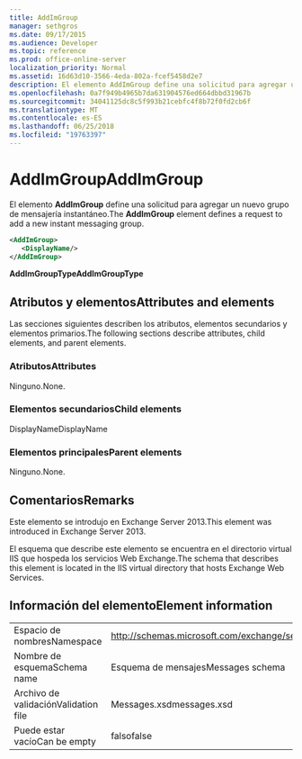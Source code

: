 ```yaml
---
title: AddImGroup
manager: sethgros
ms.date: 09/17/2015
ms.audience: Developer
ms.topic: reference
ms.prod: office-online-server
localization_priority: Normal
ms.assetid: 16d63d10-3566-4eda-802a-fcef5458d2e7
description: El elemento AddImGroup define una solicitud para agregar un nuevo grupo de mensajería instantáneo.
ms.openlocfilehash: 0a7f949b4965b7da631904576ed664dbbd31967b
ms.sourcegitcommit: 34041125dc8c5f993b21cebfc4f8b72f0fd2cb6f
ms.translationtype: MT
ms.contentlocale: es-ES
ms.lasthandoff: 06/25/2018
ms.locfileid: "19763397"
---
```

# <a name="addimgroup"></a><span data-ttu-id="4802e-103">AddImGroup</span><span class="sxs-lookup"><span data-stu-id="4802e-103">AddImGroup</span></span>

<span data-ttu-id="4802e-104">El elemento **AddImGroup** define una solicitud para agregar un nuevo grupo de mensajería instantáneo.</span><span class="sxs-lookup"><span data-stu-id="4802e-104">The **AddImGroup** element defines a request to add a new instant messaging group.</span></span> 
  
```XML
<AddImGroup>
   <DisplayName/>
</AddImGroup>
```

 <span data-ttu-id="4802e-105">**AddImGroupType**</span><span class="sxs-lookup"><span data-stu-id="4802e-105">**AddImGroupType**</span></span>
## <a name="attributes-and-elements"></a><span data-ttu-id="4802e-106">Atributos y elementos</span><span class="sxs-lookup"><span data-stu-id="4802e-106">Attributes and elements</span></span>

<span data-ttu-id="4802e-107">Las secciones siguientes describen los atributos, elementos secundarios y elementos primarios.</span><span class="sxs-lookup"><span data-stu-id="4802e-107">The following sections describe attributes, child elements, and parent elements.</span></span>
  
### <a name="attributes"></a><span data-ttu-id="4802e-108">Atributos</span><span class="sxs-lookup"><span data-stu-id="4802e-108">Attributes</span></span>

<span data-ttu-id="4802e-109">Ninguno.</span><span class="sxs-lookup"><span data-stu-id="4802e-109">None.</span></span>
  
### <a name="child-elements"></a><span data-ttu-id="4802e-110">Elementos secundarios</span><span class="sxs-lookup"><span data-stu-id="4802e-110">Child elements</span></span>

<span data-ttu-id="4802e-111">DisplayName</span><span class="sxs-lookup"><span data-stu-id="4802e-111">DisplayName</span></span>
  
### <a name="parent-elements"></a><span data-ttu-id="4802e-112">Elementos principales</span><span class="sxs-lookup"><span data-stu-id="4802e-112">Parent elements</span></span>

<span data-ttu-id="4802e-113">Ninguno.</span><span class="sxs-lookup"><span data-stu-id="4802e-113">None.</span></span>
  
## <a name="remarks"></a><span data-ttu-id="4802e-114">Comentarios</span><span class="sxs-lookup"><span data-stu-id="4802e-114">Remarks</span></span>

<span data-ttu-id="4802e-115">Este elemento se introdujo en Exchange Server 2013.</span><span class="sxs-lookup"><span data-stu-id="4802e-115">This element was introduced in Exchange Server 2013.</span></span>
  
<span data-ttu-id="4802e-116">El esquema que describe este elemento se encuentra en el directorio virtual IIS que hospeda los servicios Web Exchange.</span><span class="sxs-lookup"><span data-stu-id="4802e-116">The schema that describes this element is located in the IIS virtual directory that hosts Exchange Web Services.</span></span>
  
## <a name="element-information"></a><span data-ttu-id="4802e-117">Información del elemento</span><span class="sxs-lookup"><span data-stu-id="4802e-117">Element information</span></span>

|||
|:-----|:-----|
|<span data-ttu-id="4802e-118">Espacio de nombres</span><span class="sxs-lookup"><span data-stu-id="4802e-118">Namespace</span></span>  <br/> |http://schemas.microsoft.com/exchange/services/2006/messages  <br/> |
|<span data-ttu-id="4802e-119">Nombre de esquema</span><span class="sxs-lookup"><span data-stu-id="4802e-119">Schema name</span></span>  <br/> |<span data-ttu-id="4802e-120">Esquema de mensajes</span><span class="sxs-lookup"><span data-stu-id="4802e-120">Messages schema</span></span>  <br/> |
|<span data-ttu-id="4802e-121">Archivo de validación</span><span class="sxs-lookup"><span data-stu-id="4802e-121">Validation file</span></span>  <br/> |<span data-ttu-id="4802e-122">Messages.xsd</span><span class="sxs-lookup"><span data-stu-id="4802e-122">messages.xsd</span></span>  <br/> |
|<span data-ttu-id="4802e-123">Puede estar vacío</span><span class="sxs-lookup"><span data-stu-id="4802e-123">Can be empty</span></span>  <br/> |<span data-ttu-id="4802e-124">falso</span><span class="sxs-lookup"><span data-stu-id="4802e-124">false</span></span>  <br/> |
   

